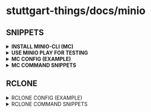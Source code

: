 # stuttgart-things/docs/minio

## SNIPPETS

<details><summary><b>INSTALL MINIO-CLI (MC)</b></summary>

```bash
curl https://dl.min.io/client/mc/release/linux-amd64/mc \
  --create-dirs \
  -o $HOME/minio-binaries/mc

chmod +x $HOME/minio-binaries/mc
export PATH=$PATH:$HOME/minio-binaries/
```

</details>


<details><summary><b>USE MINIO PLAY FOR TESTING</b></summary>

```bash
mkdir -p ~/.mc/
cat << EOF> ~/.mc/config.json
{
  "version": "10",
  "aliases": {
    "play": {
      "url": "https://play.min.io",
      "accessKey": "minioadmin",
      "secretKey": "minioadmin",
      "api": "s3v4",
      "path": "auto"
    }
  }
}
EOF
```

```bash
# ZIP A TEST FOLDER (JUST FOR REFERENCE - NOT REQUIRED)
zip -r toolkit.zip toolkit/

# CREATE A BUCKET
mc mb play/ankit

# COPY TO BUCKET
mc cp toolkit.zip play/ankit
```

</details>


<details><summary><b>MC CONFIG (EXAMPLE)</b></summary>

```json
# cat ~/.mc/config.json
{
  "version": "10",
  "aliases": {
    "artifacts-labda": {
      "url": "https://artifacts.app.4sthings.tiab.ssc.sva.de",
      "accessKey": "<REPLACEME>",
      "secretKey": "<REPLACEME>",
      "api": "s3v4",
      "path": "auto"
    },
    "labul-automation": {
      "url": "https://artifacts.automation.sthings-vsphere.labul.sva.de",
      "accessKey": "<REPLACEME>",
      "secretKey": "<REPLACEME>",
      "api": "s3v4",
      "path": "auto"
    }
  }
}
```

</details>

<details><summary><b>MC COMMAND SNIPPETS</b></summary>

```bash
mc anonymous set public artifacts-labda/roles # SET BUCKET TO PUBLIC
mc ls artifacts-labda # LIST BUCKETS
```

</details>

## RCLONE

<details><summary>RCLONE CONFIG (EXAMPLE)</summary>

```bash
mdkir -p ${HOME}/.config/rclone/
cat <<EOF > ${HOME}/.config/rclone/rclone.conf
[labul-automation]
type = s3
provider = Minio
access_key_id = <REPLACEME>
secret_access_key = <REPLACEME>
endpoint = https://artifacts.automation.sthings-vsphere.labul.sva.de:443
acl = private
region = us-central-1
EOF
```

</details>

<details><summary>RCLONE COMMAND SNIPPETS</summary>

```bash
rclone ls labul-automation:vsphere-vm
rclone sync labul-automation:vsphere-vm . # sync bucket to current (local) dir
```

</details>
